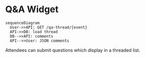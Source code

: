# Q&A Widget

```mermaid
sequenceDiagram
  User->>API: GET /qa-thread/{event}
  API->>DB: load thread
  DB-->>API: comments
  API-->>User: JSON comments
```

Attendees can submit questions which display in a threaded list.
